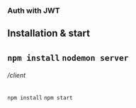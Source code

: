 ### Auth with JWT

**Installation & start**
---
`npm install`
`nodemon server`
---
###### /client
`npm install`
`npm start`
